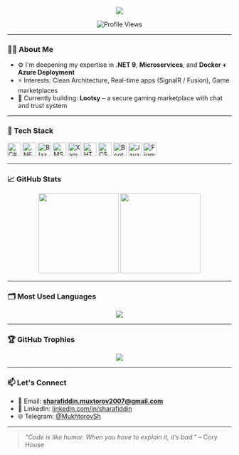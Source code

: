 <!-- Profilingizga animatsiyali banner qo'shish -->
<p align="center">
  <img src="https://readme-typing-svg.herokuapp.com?color=4CAF50&lines=Hi+there!+I'm+Sharafiddin+%F0%9F%91%8B;Full+Stack+.NET+Developer;Passionate+about+Blazor,+EF+Core,+Cloud;Building+Real+Projects+Daily+%F0%9F%93%9A" />
</p>

<p align="center">
  <img src="https://komarev.com/ghpvc/?username=SharafiddinMukhtorov&label=Profile%20views&color=0e75b6&style=flat" alt="Profile Views" />
</p>

---

### 👨‍💻 About Me

- ⚙️ I'm deepening my expertise in **.NET 9**, **Microservices**, and **Docker + Azure Deployment**
- ⚡ Interests: Clean Architecture, Real-time apps (SignalR / Fusion), Game marketplaces
- 🔭 Currently building: **Lootsy** – a secure gaming marketplace with chat and trust system

---

### 🧰 Tech Stack

<p align="left">
  <img src="https://cdn.jsdelivr.net/gh/devicons/devicon/icons/csharp/csharp-original.svg" height="30" alt="C#" title="C#" />
  <img src="https://cdn.jsdelivr.net/gh/devicons/devicon/icons/dot-net/dot-net-original.svg" height="30" alt=".NET" title=".NET" />
  <img src="https://cdn.jsdelivr.net/gh/devicons/devicon/icons/blazor/blazor-original.svg" height="30" alt="Blazor" title="Blazor" />
  <img src="https://cdn.jsdelivr.net/gh/devicons/devicon/icons/mysql/mysql-original.svg" height="30" alt="MS SQL" title="MS SQL" />
  <img src="https://cdn.jsdelivr.net/gh/devicons/devicon/icons/xamarin/xamarin-original.svg" height="30" alt="Xamarin" title="Xamarin" />
  <img src="https://cdn.jsdelivr.net/gh/devicons/devicon/icons/html5/html5-original.svg" height="30" alt="HTML5" title="HTML5" />
  <img src="https://cdn.jsdelivr.net/gh/devicons/devicon/icons/css3/css3-original.svg" height="30" alt="CSS3" title="CSS3" />
  <img src="https://cdn.jsdelivr.net/gh/devicons/devicon/icons/bootstrap/bootstrap-original.svg" height="30" alt="Bootstrap" title="Bootstrap" />
  <img src="https://cdn.jsdelivr.net/gh/devicons/devicon/icons/javascript/javascript-original.svg" height="30" alt="JavaScript" title="JavaScript" />
  <img src="https://cdn.jsdelivr.net/gh/devicons/devicon/icons/figma/figma-original.svg" height="30" alt="Figma" title="Figma" />
</p>

---

### 📈 GitHub Stats

<p align="center">
  <img src="https://github-readme-stats.vercel.app/api?username=SharafiddinMukhtorov&show_icons=true&theme=radical&count_private=true" height="180"/>
  <img src="https://github-readme-streak-stats.herokuapp.com/?user=SharafiddinMukhtorov&theme=radical" height="180"/>
</p>

---

### 🗂️ Most Used Languages

<p align="center">
  <img src="https://github-readme-stats.vercel.app/api/top-langs/?username=SharafiddinMukhtorov&layout=compact&langs_count=8&theme=radical" />
</p>

---

### 🏆 GitHub Trophies

<p align="center">
  <img src="https://github-profile-trophy.vercel.app/?username=SharafiddinMukhtorov&theme=radical&row=1&column=2" />
</p>

---

### 📫 Let's Connect

- 📧 Email: **sharafiddin.muxtorov2007@gmail.com**
- 💼 LinkedIn: [linkedin.com/in/sharafiddin](https://www.linkedin.com/in/sharafiddin-mukhtorov-376672274/)
- 🌐 Telegram: [@MukhtorovSh](https://t.me/MukhtorovSh)

---

> _“Code is like humor. When you have to explain it, it’s bad.”_ – Cory House
